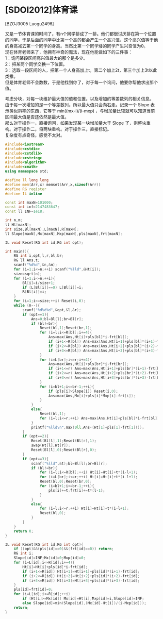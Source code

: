 # [SDOI2012]体育课
[BZOJ3005 Luogu2496]

又是一节体育课的时间了，有n个同学排成了一排。他们都很讨厌排在第一个位置的同学，于是后面的同学中比第一个高的都会产生一个高兴值，这个高兴值等于他的身高减去第一个同学的身高。当然比第一个同学矮的同学产生兴奋值为0。  
现在体育老师来了，他拥有神奇的魔法，现在他能做如下的三件事：  
1：询问某段区间高兴值最大的那个是多少。  
2：把某两个同学交换一下位置。  
3：选取一段区间的人，把第一个人身高加上t，第二个加上2t，第三个加上3t以此类推。  
但是体育老师不会数数，于是他找到你了，对于每一个询问，他要你帮他求出那个值。

考虑分块，对每一块维护最大值的值和位置，以及增加的等差数列的相关信息。  
由于每一次增加的是一个等差数列，所以最大值只会向右走。记录一个 Slope 表示类似斜率的东西，它等于 min((mx-i)/(i-mxp) ，与增加量比较就可以知道当前区间最大值是否还依然是最大值。  
那么对于操作一，直接询问，如果发现某一块增加量大于 Slope 了，则整块重构。对于操作二，将两块重构。对于操作三，直接标记。  
复杂度有点奇怪，感觉不太对。

```cpp
#include<iostream>
#include<cstdio>
#include<cstdlib>
#include<cstring>
#include<algorithm>
#include<cmath>
using namespace std;

#define ll long long
#define mem(Arr,x) memset(Arr,x,sizeof(Arr))
#define RG register
#define IL inline

const int maxN=101000;
const int inf=2147483647;
const ll INF=1e18;

int n,m;
ll Ht[maxN];
int size,Bl[maxN],L[maxN],R[maxN];
ll Slope[maxN],Mx[maxN],Mxp[maxN],pls[maxN],frt[maxN];

IL void Reset(RG int id,RG int opt);

int main(){
	RG int i,opt,l,r,bl,br;
	RG ll Ans,t;
	scanf("%d%d",&n,&m);
	for (i=1;i<=n;++i) scanf("%lld",&Ht[i]);
	size=sqrt(n);
	for (i=1;i<=n;++i){
		Bl[i]=i/size+1;
		if (L[Bl[i]]==0) L[Bl[i]]=i;
		R[Bl[i]]=i;
	}
	for (i=1;i<=size;++i) Reset(i,0);
	while (m--){
		scanf("%d%d%d",&opt,&l,&r);
		if (opt==1){
			Ans=0;bl=Bl[l];br=Bl[r];
			if (bl!=br){
				Reset(bl,1);Reset(br,1);
				for (i=l;i<=R[bl];i+=4){
					Ans=max(Ans,Ht[i]+pls[bl]*i-frt[bl]);
					if (i+1<=R[bl]) Ans=max(Ans,Ht[i+1]+pls[bl]*(i+1)-frt[bl]);
					if (i+2<=R[bl]) Ans=max(Ans,Ht[i+2]+pls[bl]*(i+2)-frt[bl]);
					if (i+3<=R[bl]) Ans=max(Ans,Ht[i+3]+pls[bl]*(i+3)-frt[bl]);
				}
				for (i=L[br];i<=r;i+=4){
					Ans=max(Ans,Ht[i]+pls[br]*i-frt[br]);
					if (i+1<=r) Ans=max(Ans,Ht[i+1]+pls[br]*(i+1)-frt[br]);
					if (i+2<=r) Ans=max(Ans,Ht[i+2]+pls[br]*(i+2)-frt[br]);
					if (i+3<=r) Ans=max(Ans,Ht[i+3]+pls[br]*(i+3)-frt[br]);
				}
				for (i=bl+1;i<=br-1;++i){
					if (pls[i]>Slope[i]) Reset(i,0);
					Ans=max(Ans,Mx[i]+pls[i]*Mxp[i]-frt[i]);
				}
			}
			else{
				Reset(bl,1);
				for (i=l;i<=r;++i) Ans=max(Ans,Ht[i]+pls[bl]*i-frt[bl]);
			}
			printf("%lld\n",max(0ll,Ans-(Ht[1]+pls[1]-frt[1])));
		}
		if (opt==2){
			Reset(Bl[l],1);Reset(Bl[r],1);
			swap(Ht[l],Ht[r]);
			Reset(Bl[l],0);Reset(Bl[r],0);
		}
		if (opt==3){
			scanf("%lld",&t);bl=Bl[l];br=Bl[r];
			if (bl!=br){
				for (i=l;i<=R[bl];++i) Ht[i]=Ht[i]+t*(i-l+1);
				for (i=L[br];i<=r;++i) Ht[i]=Ht[i]+t*(i-l+1);
				Reset(bl,0);Reset(br,0);
				for (i=bl+1;i<=br-1;++i){
					pls[i]+=t;frt[i]+=t*(l-1);
				}
			}
			else{
				for (i=l;i<=r;++i) Ht[i]=Ht[i]+t*(i-l+1);
				Reset(bl,0);
			}
		}
	}
	return 0;
}

IL void Reset(RG int id,RG int opt){
	if ((opt)&&(pls[id]==0)&&(frt[id]==0)) return;
	RG int i;
	Slope[id]=INF;Mx[id]=0;Mxp[id]=0;
	for (i=L[id];i<=R[id];i+=4){
		Ht[i]=Ht[i]+pls[id]*i-frt[id];
		if (i+1<=R[id]) Ht[i+1]=Ht[i+1]+pls[id]*(i+1)-frt[id];
		if (i+2<=R[id]) Ht[i+2]=Ht[i+2]+pls[id]*(i+2)-frt[id];
		if (i+3<=R[id]) Ht[i+3]=Ht[i+3]+pls[id]*(i+3)-frt[id];
	}
	pls[id]=frt[id]=0;
	for (i=L[id];i<=R[id];++i)
		if (Ht[i]>=Mx[id]) Mx[id]=Ht[i],Mxp[id]=i,Slope[id]=INF;
		else Slope[id]=min(Slope[id],(Mx[id]-Ht[i])/(i-Mxp[id]));
	return;
}
```